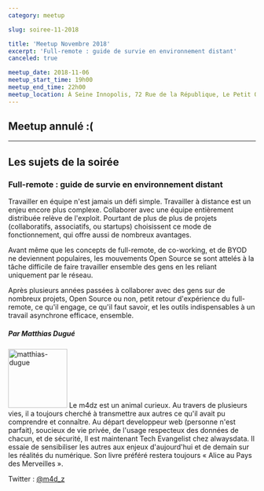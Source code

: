 ```yaml
---
category: meetup

slug: soiree-11-2018

title: 'Meetup Novembre 2018'
excerpt: 'Full-remote : guide de survie en environnement distant'
canceled: true

meetup_date: 2018-11-06
meetup_start_time: 19h00
meetup_end_time: 22h00
meetup_location: À Seine Innopolis, 72 Rue de la République, Le Petit Quevilly
---
```


## Meetup annulé :(

---

## Les sujets de la soirée

### Full-remote : guide de survie en environnement distant

Travailler en équipe n'est jamais un défi simple. Travailler à distance est un enjeu encore plus complexe. Collaborer avec une équipe entièrement distribuée relève de l'exploit. Pourtant de plus de plus de projets (collaboratifs, associatifs, ou startups) choisissent ce mode de fonctionnement, qui offre aussi de nombreux avantages.

Avant même que les concepts de full-remote, de co-working, et de BYOD ne deviennent populaires, les mouvements Open Source se sont attelés à la tâche difficile de faire travailler ensemble des gens en les reliant uniquement par le réseau.

Après plusieurs années passées à collaborer avec des gens sur de nombreux projets, Open Source ou non, petit retour d'expérience du full-remote, ce qu'il engage, ce qu'il faut savoir, et les outils indispensables à un travail asynchrone efficace, ensemble.

##### Par Matthias Dugué

<img src="/images/meetups/speakers/m4dz.jpg" alt="matthias-dugue" width="120" class="alignleft" />
Le m4dz est un animal curieux. Au travers de plusieurs vies, il a toujours cherché à transmettre aux autres ce qu'il avait pu comprendre et connaître. Au départ developpeur web (personne n'est parfait), soucieux de vie privée, de l'usage respecteux des données de chacun, et de sécurité, Il est maintenant Tech Evangelist chez alwaysdata. Il essaie de sensibiliser les autres aux enjeux d'aujourd'hui et de demain sur les réalités du numérique. Son livre préféré restera toujours « Alice au Pays des Merveilles ».

Twitter : [@m4d_z](https://twitter.com/m4d_z)
